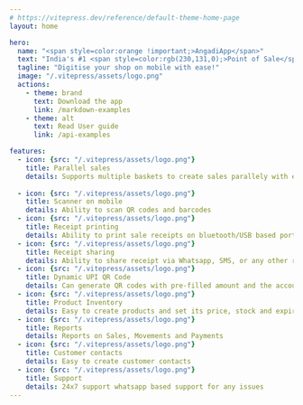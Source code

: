 ```yaml
---
# https://vitepress.dev/reference/default-theme-home-page
layout: home

hero:
  name: "<span style=color:orange !important;>AngadiApp</span>"
  text: "India's #1 <span style=color:rgb(230,131,0);>Point of Sale</span> mobile app for small shops"
  tagline: "Digitise your shop on mobile with ease!"
  image: "/.vitepress/assets/logo.png"
  actions:
    - theme: brand
      text: Download the app
      link: /markdown-examples
    - theme: alt
      text: Read User guide
      link: /api-examples

features:
  - icon: {src: "/.vitepress/assets/logo.png"}
    title: Parallel sales
    details: Supports multiple baskets to create sales parallely with ease
     
  - icon: {src: "/.vitepress/assets/logo.png"}
    title: Scanner on mobile
    details: Ability to scan QR codes and barcodes
  - icon: {src: "/.vitepress/assets/logo.png"}
    title: Receipt printing
    details: Ability to print sale receipts on bluetooth/USB based portable printers
  - icon: {src: "/.vitepress/assets/logo.png"}
    title: Receipt sharing
    details: Ability to share receipt via Whatsapp, SMS, or any other recevable apps
  - icon: {src: "/.vitepress/assets/logo.png"}
    title: Dynamic UPI QR Code
    details: Can generate QR codes with pre-filled amount and the account
  - icon: {src: "/.vitepress/assets/logo.png"}
    title: Product Inventory
    details: Easy to create products and set its price, stock and expiry
  - icon: {src: "/.vitepress/assets/logo.png"}
    title: Reports
    details: Reports on Sales, Movements and Payments
  - icon: {src: "/.vitepress/assets/logo.png"}
    title: Customer contacts
    details: Easy to create customer contacts
  - icon: {src: "/.vitepress/assets/logo.png"}
    title: Support
    details: 24x7 support whatsapp based support for any issues
---
```


